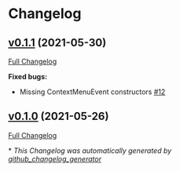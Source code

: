 # Changelog

## [v0.1.1](https://github.com/pzstorm/storm/tree/v0.1.1) (2021-05-30)

[Full Changelog](https://github.com/pzstorm/storm/compare/v0.1.0...v0.1.1)

**Fixed bugs:**

- Missing ContextMenuEvent constructors [\#12](https://github.com/pzstorm/storm/issues/12)

## [v0.1.0](https://github.com/pzstorm/storm/tree/v0.1.0) (2021-05-26)

[Full Changelog](https://github.com/pzstorm/storm/compare/71f39d65db6ab091e9c66e480279d04248947f4d...v0.1.0)



\* *This Changelog was automatically generated by [github_changelog_generator](https://github.com/github-changelog-generator/github-changelog-generator)*

